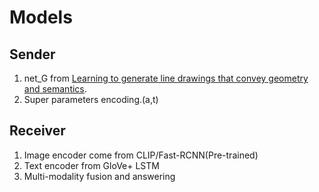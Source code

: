 # Models

## Sender
1. net_G from [Learning to generate line drawings that convey geometry and semantics](https://github.com/carolineec/informative-drawings).
2. Super parameters encoding.(a,t)


## Receiver
1. Image encoder come from CLIP/Fast-RCNN(Pre-trained)
2. Text encoder from GloVe+ LSTM
3. Multi-modality fusion and answering

